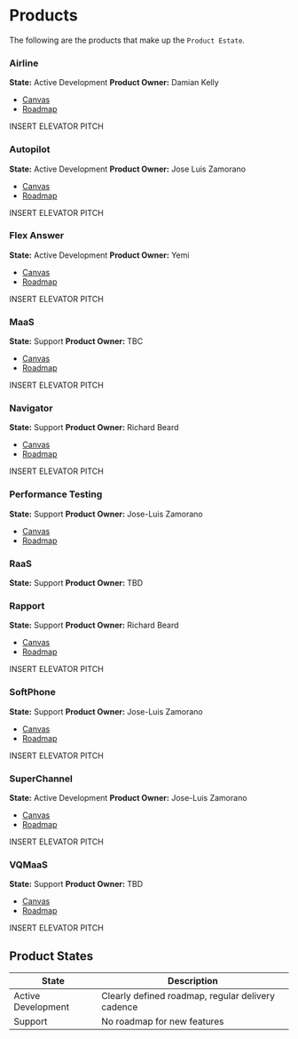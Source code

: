 # Products
The following are the products that make up the `Product Estate`.

### Airline
**State:** Active Development
**Product Owner:** Damian Kelly

* [Canvas]()
* [Roadmap]()

INSERT ELEVATOR PITCH

### Autopilot
**State:** Active Development
**Product Owner:** Jose Luis Zamorano

* [Canvas]()
* [Roadmap]()

INSERT ELEVATOR PITCH

### Flex Answer
**State:** Active Development
**Product Owner:** Yemi

* [Canvas]()
* [Roadmap]()

INSERT ELEVATOR PITCH

### MaaS
**State:** Support
**Product Owner:** TBC

* [Canvas]()
* [Roadmap]()

INSERT ELEVATOR PITCH

### Navigator
**State:** Support
**Product Owner:** Richard Beard

* [Canvas]()
* [Roadmap]()

INSERT ELEVATOR PITCH

### Performance Testing
**State:** Support
**Product Owner:** Jose-Luis Zamorano

* [Canvas]()
* [Roadmap]()

### RaaS
**State:** Support
**Product Owner:** TBD

### Rapport
**State:** Support
**Product Owner:** Richard Beard

* [Canvas]()
* [Roadmap]()

INSERT ELEVATOR PITCH

### SoftPhone
**State:** Support
**Product Owner:** Jose-Luis Zamorano

* [Canvas]()
* [Roadmap]()

INSERT ELEVATOR PITCH

### SuperChannel
**State:** Active Development
**Product Owner:** Jose-Luis Zamorano

* [Canvas]()
* [Roadmap]()

INSERT ELEVATOR PITCH

### VQMaaS
**State:** Support
**Product Owner:** TBD

* [Canvas]()
* [Roadmap]()

INSERT ELEVATOR PITCH


## Product States
| State              | Description |
|--------------------|-----------------------------------------------------------|
| Active Development | Clearly defined roadmap, regular delivery cadence         |
| Support            | No roadmap for new features                               |

